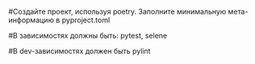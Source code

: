 #Создайте проект, используя poetry. Заполните минимальную мета-информацию в pyproject.toml

#В зависимостях должны быть: pytest, selene

#В dev-зависимостях должен быть pylint